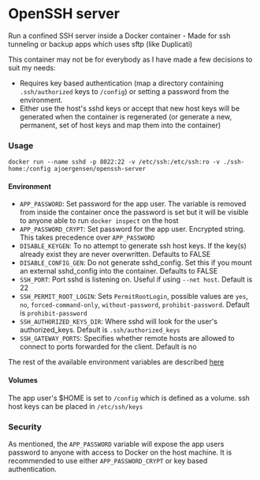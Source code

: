 OpenSSH server
==============

Run a confined SSH server inside a Docker container - Made for ssh tunneling or backup apps which uses sftp (like Duplicati)

This container may not be for everybody as I have made a few decisions to suit my needs:

- Requires key based authentication (map a directory containing `.ssh/authorized` keys to `/config`) or setting a password from the environment.
- Either use the host's sshd keys or accept that new host keys will be generated when the container is regenerated (or generate a new, permanent, set of host keys and map them into the container)

### Usage

```docker run --name sshd -p 8022:22 -v /etc/ssh:/etc/ssh:ro -v ./ssh-home:/config ajoergensen/openssh-server```

#### Environment

- `APP_PASSWORD`: Set password for the app user. The variable is removed from inside the container once the password is set but it will be visible to anyone able to run `docker inspect` on the host
- `APP_PASSWORD_CRYPT`: Set password for the app user. Encrypted string. This takes precedence over `APP_PASSWORD`
- `DISABLE_KEYGEN`: To no attempt to generate ssh host keys. If the key(s) already exist they are never overwritten. Defaults to FALSE
- `DISABLE_CONFIG_GEN`: Do not generate sshd_config. Set this if you mount an external sshd_config into the container. Defaults to FALSE
- `SSH_PORT`: Port sshd is listening on. Useful if using `--net host`. Default is 22
- `SSH_PERMIT_ROOT_LOGIN`: Sets `PermitRootLogin`, possible values are `yes`, `no`, `forced-command-only`, `without-password`, `prohibit-password`. Default is `prohibit-password`
- `SSH_AUTHORIZED_KEYS_DIR`: Where sshd will look for the user's authorized_keys. Default is `.ssh/authorized_keys`
- `SSH_GATEWAY_PORTS`: Specifies whether remote hosts are allowed to connect to ports forwarded for the client. Default is no

The rest of the available environment variables are described [here](https://github.com/ajoergensen/baseimage-alpine#environment)

#### Volumes

The app user's $HOME is set to `/config` which is defined as a volume. ssh host keys can be placed in `/etc/ssh/keys`

### Security

As mentioned, the `APP_PASSWORD` variable will expose the app users password to anyone with access to Docker on the host machine. It is recommended to use either `APP_PASSWORD_CRYPT` or key based authentication.

